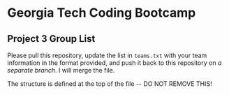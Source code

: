 # Georgia Tech Coding Bootcamp
## Project 3 Group List

Please pull this repository, update the list in `teams.txt` with your team information in the format provided, and push it back to this repository on *a separate branch*.  I will merge the file.

The structure is defined at the top of the file -- DO NOT REMOVE THIS!
